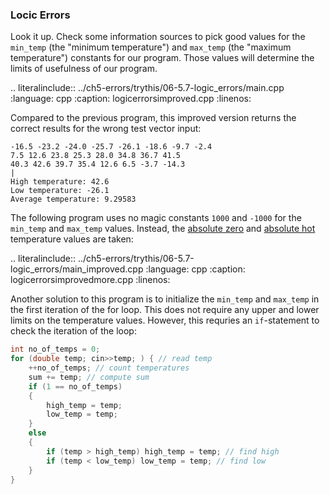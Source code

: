 ### Locic Errors

Look it up. 
Check some information sources to pick good values for the `min_temp` 
(the "minimum temperature") and `max_temp` (the "maximum temperature") constants for our program. 
Those values will determine the limits of usefulness of our program.

.. literalinclude:: ../ch5-errors/trythis/06-5.7-logic_errors/main.cpp
   :language: cpp
   :caption: logicerrorsimproved.cpp
   :linenos:


Compared to the previous program, this improved version returns the correct results for the
wrong test vector input:

``` 
-16.5 -23.2 -24.0 -25.7 -26.1 -18.6 -9.7 -2.4 
7.5 12.6 23.8 25.3 28.0 34.8 36.7 41.5
40.3 42.6 39.7 35.4 12.6 6.5 -3.7 -14.3
|
High temperature: 42.6
Low temperature: -26.1
Average temperature: 9.29583
```

The following program uses no magic constants `1000` and `-1000` for the 
`min_temp` and `max_temp` values. 
Instead, the [absolute zero](https://en.wikipedia.org/wiki/Absolute_zero) and 
[absolute hot](https://en.wikipedia.org/wiki/Absolute_hot) temperature values are taken:

.. literalinclude:: ../ch5-errors/trythis/06-5.7-logic_errors/main_improved.cpp
   :language: cpp
   :caption: logicerrorsimprovedmore.cpp
   :linenos:
   
   
Another solution to this program is to initialize the `min_temp` and `max_temp`
in the first iteration of the for loop. This does not require any 
upper and lower limits on the temperature values.
However, this requries an `if`-statement to check the iteration of the loop:

```cpp
int no_of_temps = 0;
for (double temp; cin>>temp; ) { // read temp
    ++no_of_temps; // count temperatures
    sum += temp; // compute sum
    if (1 == no_of_temps)
    {
        high_temp = temp;
        low_temp = temp;
    }
    else
    {
        if (temp > high_temp) high_temp = temp; // find high
        if (temp < low_temp) low_temp = temp; // find low
    }
}
```